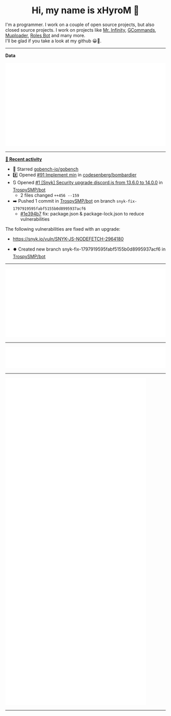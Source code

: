 <p align="center">
    <!-- <img src="https://avatars.githubusercontent.com/u/56601352" width="192" alt="hyro's pfp" /> -->
    <h1 align="center">Hi, my name is xHyroM 👋</h1>
</p>

I'm a programmer. I work on a couple of open source projects, but also closed source projects. I work on projects like [Mr. Infinity](https://discord.com/oauth2/authorize?client_id=720321585625694239&scope=bot%20applications.commands&permissions=8&redirect_uri=https://blobs.gq/imanager&prompt=consent&response_type=code), [GCommands](https://github.com/Garlic-Team/GCommands), [Muploader](https://github.com/xHyroM/Muploader), [Roles Bot](https://github.com/xHyroM/roles-bot) and many more.  
I'll be glad if you take a look at my github 😀👀.

___
**Data**

<img src="https://github.com/xHyroM/xHyroM/blob/master/.cache/base.svg">

___

**[📰 Recent activity](https://github.com/xHyroM)**
* 🌟 Starred [gobench-io/gobench](https://github.com/gobench-io/gobench)
* #️⃣ Opened [#91 Implement min](https://github.com/codesenberg/bombardier/issues/91) in [codesenberg/bombardier](https://github.com/codesenberg/bombardier)
* 🔃 Opened [#1 [Snyk] Security upgrade discord.js from 13.6.0 to 14.0.0](https://github.com/TrospySMP/bot/pull/1) in [TrospySMP/bot](https://github.com/TrospySMP/bot)
  * 2 files changed `++456 --159`
* ➡️ Pushed 1 commit in [TrospySMP/bot](https://github.com/TrospySMP/bot) on branch `snyk-fix-1797919595fabf5155b0d8995937acf6`
  * [#1e394b7](https://github.com/TrospySMP/bot/commit/1e394b7) fix: package.json &amp; package-lock.json to reduce vulnerabilities

The following vulnerabilities are fixed with an upgrade:
- https://snyk.io/vuln/SNYK-JS-NODEFETCH-2964180
* ⏺️ Created new branch snyk-fix-1797919595fabf5155b0d8995937acf6 in [TrospySMP/bot](https://github.com/TrospySMP/bot)


___

<img src="https://github.com/xHyroM/xHyroM/blob/master/.cache/isocalendar.svg">

___

<img src="https://github.com/xHyroM/xHyroM/blob/master/.cache/languages.svg">

___

<img src="https://github.com/xHyroM/xHyroM/blob/master/.cache/achievements.svg">

___
